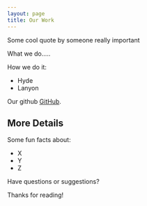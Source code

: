 ```yaml
---
layout: page
title: Our Work
---
```


<p class="message">
  Some cool quote by someone really important
</p>

What we do.....

How we do it:

* Hyde
* Lanyon

Our github [GitHub](https://github.com/scribal-io).

## More Details

Some fun facts about:

* X
* Y
* Z

Have questions or suggestions? 

Thanks for reading!
